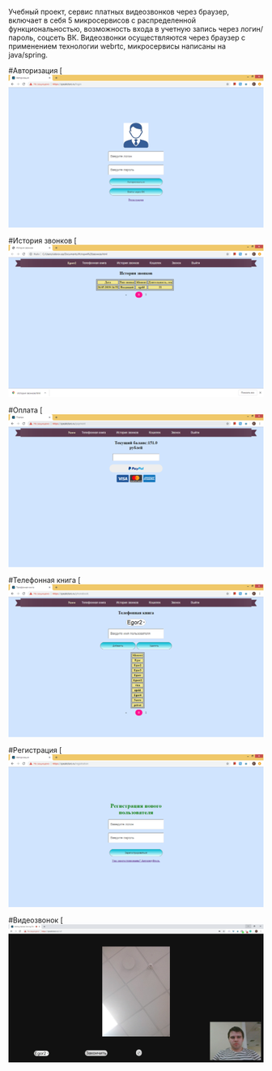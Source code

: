 ﻿Учебный проект, сервис платных видеозвонков через браузер, включает в себя 5 микросервисов с распределенной функциональностью, возможность входа в учетную запись через логин/пароль, соцсеть ВК. Видеозвонки осуществляются через браузер с применением технологии webrtc, микросервисы написаны на java/spring.

#Авторизация
[![N|Solid](https://github.com/EgorSidorov/service_videocalls/blob/master/images/auth.png)

#История звонков
[![N|Solid](https://github.com/EgorSidorov/service_videocalls/blob/master/images/history.png)

#Оплата
[![N|Solid](https://github.com/EgorSidorov/service_videocalls/blob/master/images/payment.png)

#Телефонная книга
[![N|Solid](https://github.com/EgorSidorov/service_videocalls/blob/master/images/phonebook.png)

#Регистрация
[![N|Solid](https://github.com/EgorSidorov/service_videocalls/blob/master/images/reg.png)

#Видеозвонок
[![N|Solid](https://github.com/EgorSidorov/service_videocalls/blob/master/images/call.jpg)